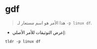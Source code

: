 # gdf

> هذا الأمر هو اسم مستعار لـ `-p linux df`.

- إعرض التوثيقات للأمر الأصلي:

`tldr -p linux df`
